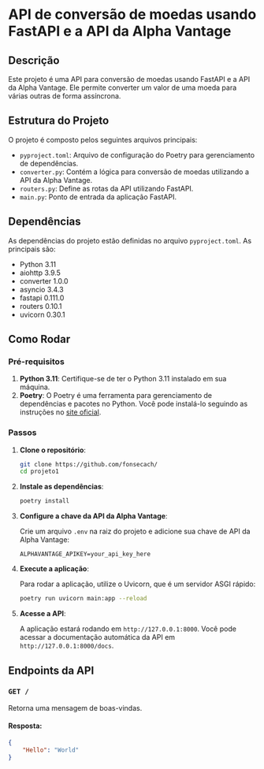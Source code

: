 # API de conversão de moedas usando FastAPI e a API da Alpha Vantage

## Descrição

Este projeto é uma API para conversão de moedas usando FastAPI e a API da Alpha Vantage. Ele permite converter um valor de uma moeda para várias outras de forma assíncrona.

## Estrutura do Projeto

O projeto é composto pelos seguintes arquivos principais:

- `pyproject.toml`: Arquivo de configuração do Poetry para gerenciamento de dependências.
- `converter.py`: Contém a lógica para conversão de moedas utilizando a API da Alpha Vantage.
- `routers.py`: Define as rotas da API utilizando FastAPI.
- `main.py`: Ponto de entrada da aplicação FastAPI.

## Dependências

As dependências do projeto estão definidas no arquivo `pyproject.toml`. As principais são:

- Python 3.11
- aiohttp 3.9.5
- converter 1.0.0
- asyncio 3.4.3
- fastapi 0.111.0
- routers 0.10.1
- uvicorn 0.30.1

## Como Rodar

### Pré-requisitos

1. **Python 3.11**: Certifique-se de ter o Python 3.11 instalado em sua máquina.
2. **Poetry**: O Poetry é uma ferramenta para gerenciamento de dependências e pacotes no Python. Você pode instalá-lo seguindo as instruções no [site oficial](https://python-poetry.org/docs/#installation).

### Passos

1. **Clone o repositório**:

    ```bash
    git clone https://github.com/fonsecach/
    cd projeto1
    ```

2. **Instale as dependências**:

    ```bash
    poetry install
    ```

3. **Configure a chave da API da Alpha Vantage**:

    Crie um arquivo `.env` na raiz do projeto e adicione sua chave de API da Alpha Vantage:

    ```env
    ALPHAVANTAGE_APIKEY=your_api_key_here
    ```

4. **Execute a aplicação**:

    Para rodar a aplicação, utilize o Uvicorn, que é um servidor ASGI rápido:

    ```bash
    poetry run uvicorn main:app --reload
    ```

5. **Acesse a API**:

    A aplicação estará rodando em `http://127.0.0.1:8000`. Você pode acessar a documentação automática da API em `http://127.0.0.1:8000/docs`.

## Endpoints da API

### `GET /`

Retorna uma mensagem de boas-vindas.

#### Resposta:

```json
{
    "Hello": "World"
}
